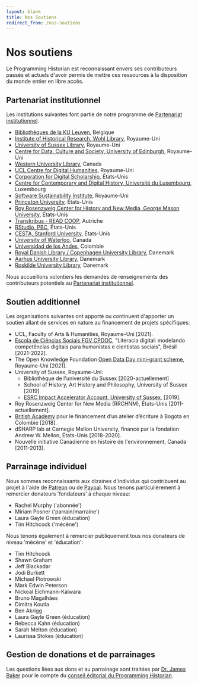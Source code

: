 ```yaml
---
layout: blank
title: Nos Soutiens
redirect_from: /nos-soutiens
---
```


# Nos soutiens

Le Programming Historian est reconnaissant envers ses contributeurs passés et actuels d'avoir permis de mettre ces ressources à la disposition du monde entier en libre accès.

## Partenariat institutionnel
Les institutions suivantes font partie de notre programme de [Partenariat institutionnel](pi).

- [Bibliothèques de la KU Leuven](https://bib.kuleuven.be/), Belgique
- [Institute of Historical Research, Wohl Library](https://www.history.ac.uk/library), Royaume-Uni
- [University of Sussex Library](https://www.sussex.ac.uk/library/), Royaume-Uni
- [Centre for Data, Culture and Society, University of Edinburgh](https://www.cdcs.ed.ac.uk/), Royaume-Uni
- [Western University Library](https://www.lib.uwo.ca/), Canada
- [UCL Centre for Digital Humanities](https://www.ucl.ac.uk/digital-humanities/), Royaume-Uni
- [Corporation for Digital Scholarship](https://digitalscholar.org/), États-Unis
- [Centre for Contemporary and Digital History, Université du Luxembourg](https://www.c2dh.uni.lu/), Luxembourg
- [Software Sustainability Institute](https://www.software.ac.uk/), Royaume-Uni
- [Princeton University](https://www.princeton.edu/), États-Unis
- [Roy Rosenzweig Center for History and New Media, George Mason University](https://rrchnm.org/), États-Unis
- [Transkribus - READ COOP](https://readcoop.eu/), Autriche
- [RStudio, PBC](https://rstudio.com/), États-Unis
- [CESTA, Stanford University](https://cesta.stanford.edu/), États-Unis
- [University of Waterloo](https://uwaterloo.ca/), Canada
- [Universidad de los Andes](https://uniandes.edu.co/), Colombie
- [Royal Danish Library / Copenhagen University Library](https://www.kb.dk), Danemark
- [Aarhus University Library](https://library.au.dk/), Danemark
- [Roskilde University Library](https://ruc.dk/en/roskilde-university-library), Danemark

Nous accueillons volontiers les demandes de renseignements des contributeurs potentiels au [Partenariat institutionnel](pi).

## Soutien additionnel

Les organisations suivantes ont apporté ou continuent d'apporter un soutien allant de services en nature au financement de projets spécifiques:

- UCL, Faculty of Arts & Humanities, Royaume-Uni [2021].
- [Escola de Ciências Sociais FGV CPDOC](https://portal.fgv.br), "Literacia digital: modelando competências digitais para humanistas e cientistas sociais", Brésil [2021-2022].
- The Open Knowledge Foundation [Open Data Day mini-grant scheme](https://blog.okfn.org/2021/02/12/meet-the-organisations-receiving-open-data-day-2021-mini-grants/), Royaume-Uni [2021].
- University of Sussex, Royaume-Uni:
    - Bibliothèque de l'université du Sussex [2020-actuellement]
    - School of History, Art History and Philosophy, University of Sussex [2019]
    - [ESRC Impact Accelerator Account, University of Sussex](http://www.sussex.ac.uk/staff/research/rqi/rqi_information_and_support/rqi_impact_funding/if-esrciaa/), [2019].
- Roy Rosenzweig Center for New Media (RRCHNM), États-Unis [2011-actuellement]. 
- [British Academy](https://www.thebritishacademy.ac.uk/projects/writing-workshops-2018-digital-humanities/) pour le financement d’un atelier d’écriture à Bogota en Colombie [2018].
- dSHARP lab at Carnegie Mellon University, financé par la fondation Andrew W. Mellon, États-Unis [2018-2020].
- Nouvelle initiative Canadienne en histoire de l'environnement, Canada [2011-2013].

## Parrainage individuel

Nous sommes reconnaissants aux dizaines d'individus qui contribuent au projet à l'aide de [Patreon](https://www.patreon.com/theprogramminghistorian) ou de [Paypal](https://www.paypal.com/cgi-bin/webscr?cmd=_s-xclick&hosted_button_id=7BGHUZRVS4LYL&source=url). Nous tenons particulièrement à remercier donateurs 'fondateurs' à chaque niveau:

- Rachel Murphy ('abonnée')
- Miriam Posner ('parrain/marraine')
- Laura Gayle Green (éducation)
- Tim Hitchcock ('mécène')

Nous tenons également à remercier publiquement tous nos donateurs de niveau 'mécène' et 'éducation':

- Tim Hitchcock
- Shawn Graham
- Jeff Blackadar
- Jodi Burkett
- Michael Piotrowski
- Mark Edwin Peterson
- Nickoal Eichmann-Kalwara
- Bruno Magalhães
- Dimitra Koutla
- Ben Akrigg
- Laura Gayle Green (éducation)
- Rebecca Kahn (éducation)
- Sarah Melton (éducation)
- Laurissa Stokes (éducation)

## Gestion de donations et de parrainages

Les questions liées aux dons et au parrainage sont traitées par [Dr. James Baker](https://github.com/drjwbaker) pour le compte du [conseil éditorial du Programming Historian](/fr/equipe-projet).
